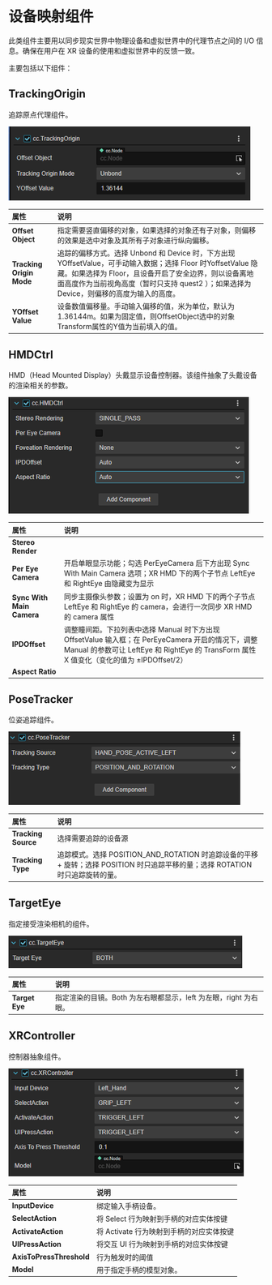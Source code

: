# 设备映射组件

此类组件主要用以同步现实世界中物理设备和虚拟世界中的代理节点之间的 I/O 信息。确保在用户在 XR 设备的使用和虚拟世界中的反馈一致。

主要包括以下组件：

## TrackingOrigin

追踪原点代理组件。

![tracking-origin.png](component/tracking-origin.png)

| 属性 | 说明 |
| :--- | :--- |
| **Offset Object**        | 指定需要竖直偏移的对象，如果选择的对象还有子对象，则偏移的效果是选中对象及其所有子对象进行纵向偏移。 |
| **Tracking Origin Mode** | 追踪的偏移方式。选择 Unbond 和 Device 时，下方出现 YOffsetValue，可手动输入数据；选择 Floor 时YoffsetValue 隐藏。如果选择为 Floor，且设备开启了安全边界，则以设备离地面高度作为当前视角高度（暂时只支持 quest2 ）；如果选择为Device，则偏移的高度为输入的高度。 |
| **YOffset Value**        | 设备数值偏移量。手动输入偏移的值，米为单位，默认为1.36144m。如果为固定值，则OffsetObject选中的对象Transform属性的Y值为当前填入的值。 |

## HMDCtrl

HMD（Head Mounted Display）头戴显示设备控制器。该组件抽象了头戴设备的渲染相关的参数。

![hmdctrl](component/hdmctrl.png)

| 属性 | 说明 |
| :--- | :--- |
| **Stereo Render** |  |
| **Per Eye Camera** | 开启单眼显示功能；勾选 PerEyeCamera 后下方出现 Sync With Main Camera 选项；XR HMD 下的两个子节点 LeftEye 和 RightEye 由隐藏变为显示 |
| **Sync With Main Camera** | 同步主摄像头参数；设置为 on 时，XR HMD 下的两个子节点 LeftEye 和 RightEye 的 camera，会进行一次同步 XR HMD 的 camera 属性 |
| **IPDOffset** | 调整瞳间距。下拉列表中选择 Manual 时下方出现 OffsetValue 输入框；在 PerEyeCamera 开启的情况下，调整 Manual 的参数可让 LeftEye 和 RightEye 的 TransForm 属性 X 值变化（变化的值为 ±IPDOffset/2） |
| **Aspect Ratio** |  |

## PoseTracker

位姿追踪组件。

![pose-tracker](component/pose-tracker.png)

| 属性 | 说明 |
| :--- | :--- |
| **Tracking Source** | 选择需要追踪的设备源 |
| **Tracking Type**   | 追踪模式。选择 POSITION_AND_ROTATION 时追踪设备的平移 + 旋转；选择 POSITION 时只追踪平移的量；选择 ROTATION 时只追踪旋转的量。 |

## TargetEye

指定接受渲染相机的组件。

![target-eye](component/target-eye.png)

| 属性 | 说明 |
| :--- | :--- |
| **Target Eye** | 指定渲染的目镜。Both 为左右眼都显示，left 为左眼，right 为右眼。|

## XRController

控制器抽象组件。

![xrcontroller](component/xrcontroller.png)

| 属性 | 说明 |
| :--- | :--- |
| **InputDevice**           | 绑定输入手柄设备。|
| **SelectAction**          | 将 Select 行为映射到手柄的对应实体按键 |
| **ActivateAction**        | 将 Activate 行为映射到手柄的对应实体按键 |
| **UIPressAction**         | 将交互 UI 行为映射到手柄的对应实体按键 |
| **AxisToPressThreshold**  | 行为触发时的阈值 |
| **Model**                 | 用于指定手柄的模型对象。|
